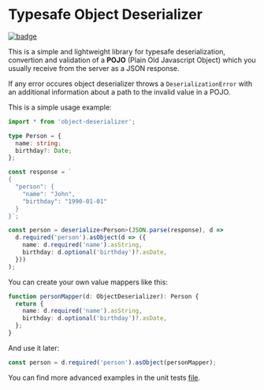 # Typesafe Object Deserializer

<a href="https://www.npmjs.com/package/@sebbia/object-deserializer" target="_blank">
  <img src="https://github.com/Sebbia/object-deserializer/workflows/Publish%20to%20npmjs.com/badge.svg" alt="badge" /img>
</a>

This is a simple and lightweight library for typesafe deserialization, convertion and validation of a **POJO** (Plain Old Javascript Object) which you usually receive from the server as a JSON response.

If any error occures object deserializer throws a `DeserializationError` with an additional information about a path to the invalid value in a POJO.

This is a simple usage example:
```typescript
import * from 'object-deserializer';

type Person = {
  name: string;
  birthday?: Date;
};

const response = `
{
  "person": {
    "name": "John",
    "birthday": "1990-01-01"
  }
}`;

const person = deserialize<Person>(JSON.parse(response), d =>
  d.required('person').asObject(d => ({
    name: d.required('name').asString,
    birthday: d.optional('birthday')?.asDate,
  }))
);
```

You can create your own value mappers like this:

```typescript
function personMapper(d: ObjectDeserializer): Person {
  return {
    name: d.required('name').asString,
    birthday: d.optional('birthday')?.asDate,
  };
}
```
And use it later:
```typescript
const person = d.required('person').asObject(personMapper);
```

You can find more advanced examples in the unit tests [file](src/__tests__/objectDeserializer.test.ts).
